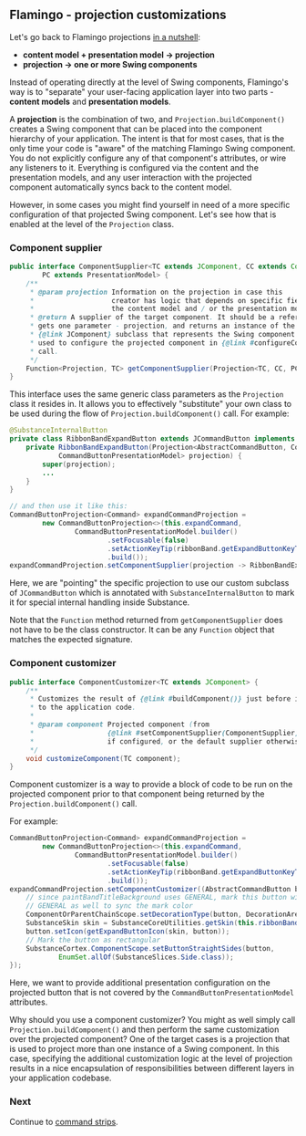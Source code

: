 ## Flamingo - projection customizations

Let's go back to Flamingo projections [in a nutshell](Intro.md):

- **content model + presentation model &#8594; projection**
- **projection &#8594; one or more Swing components**

Instead of operating directly at the level of Swing components, Flamingo's way is to "separate" your user-facing application layer into two parts - **content models** and **presentation models**.

A **projection** is the combination of two, and `Projection.buildComponent()` creates a Swing component that can be placed into the component hierarchy of your application. The intent is that for most cases, that is the only time your code is "aware" of the matching Flamingo Swing component. You do not explicitly configure any of that component's attributes, or wire any listeners to it. Everything is configured via the content and the presentation models, and any user interaction with the projected component automatically syncs back to the content model.

However, in some cases you might find yourself in need of a more specific configuration of that projected Swing component. Let's see how that is enabled at the level of the `Projection` class.

### Component supplier

```java
public interface ComponentSupplier<TC extends JComponent, CC extends ContentModel,
        PC extends PresentationModel> {
    /**
     * @param projection Information on the projection in case this
     *                   creator has logic that depends on specific field(s) of
     *                   the content model and / or the presentation model.
     * @return A supplier of the target component. It should be a reference to a function that
     * gets one parameter - projection, and returns an instance of the matching
     * {@link JComponent} subclass that represents the Swing component to be
     * used to configure the projected component in {@link #configureComponent(JComponent)}
     * call.
     */
    Function<Projection, TC> getComponentSupplier(Projection<TC, CC, PC> projection);
}
```

This interface uses the same generic class parameters as the `Projection` class it resides in. It allows you to effectively "substitute" your own class to be used during the flow of `Projection.buildComponent()` call. For example:

```java
@SubstanceInternalButton
private class RibbonBandExpandButton extends JCommandButton implements FlamingoInternalButton {
    private RibbonBandExpandButton(Projection<AbstractCommandButton, Command,
            CommandButtonPresentationModel> projection) {
        super(projection);
        ...
    }
}

// and then use it like this:
CommandButtonProjection<Command> expandCommandProjection =
        new CommandButtonProjection<>(this.expandCommand,
                CommandButtonPresentationModel.builder()
                        .setFocusable(false)
                        .setActionKeyTip(ribbonBand.getExpandButtonKeyTip())
                        .build());
expandCommandProjection.setComponentSupplier(projection -> RibbonBandExpandButton::new);
```

Here, we are "pointing" the specific projection to use our custom subclass of `JCommandButton` which is annotated with `SubstanceInternalButton` to mark it for special internal handling inside Substance.

Note that the `Function` method returned from `getComponentSupplier` does not have to be the class constructor. It can be any `Function` object that matches the expected signature.

### Component customizer

```java
public interface ComponentCustomizer<TC extends JComponent> {
    /**
     * Customizes the result of {@link #buildComponent()} just before it is returned
     * to the application code.
     *
     * @param component Projected component (from
     *                  {@link #setComponentSupplier(ComponentSupplier)}
     *                  if configured, or the default supplier otherwise.
     */
    void customizeComponent(TC component);
}
```

Component customizer is a way to provide a block of code to be run on the projected component prior to that component being returned by the `Projection.buildComponent()` call.

For example:

```java
CommandButtonProjection<Command> expandCommandProjection =
        new CommandButtonProjection<>(this.expandCommand,
                CommandButtonPresentationModel.builder()
                        .setFocusable(false)
                        .setActionKeyTip(ribbonBand.getExpandButtonKeyTip())
                        .build());
expandCommandProjection.setComponentCustomizer((AbstractCommandButton button) -> {
    // since paintBandTitleBackground uses GENERAL, mark this button with
    // GENERAL as well to sync the mark color
    ComponentOrParentChainScope.setDecorationType(button, DecorationAreaType.GENERAL);
    SubstanceSkin skin = SubstanceCoreUtilities.getSkin(this.ribbonBand);
    button.setIcon(getExpandButtonIcon(skin, button));
    // Mark the button as rectangular
    SubstanceCortex.ComponentScope.setButtonStraightSides(button,
            EnumSet.allOf(SubstanceSlices.Side.class));
});
```

Here, we want to provide additional presentation configuration on the projected button that is not covered by the `CommandButtonPresentationModel` attributes.

Why should you use a component customizer? You might as well simply call `Projection.buildComponent()` and then perform the same customization over the projected component? One of the target cases is a projection that is used to project more than one instance of a Swing component. In this case, specifying the additional customization logic at the level of projection results in a nice encapsulation of responsibilities between different layers in your application codebase.

### Next

Continue to [command strips](CommandStrip.md).
